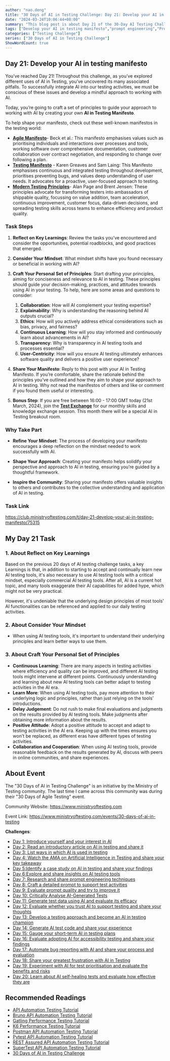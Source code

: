 ```yaml
---
author: "nao.deng"
title: "30 Days of AI in Testing Challenge: Day 21: Develop your AI in testing manifesto"
date: "2024-03-24T10:06:44+08:00"
summary: "This blog post is about Day 21 of the 30-Day AI Testing Challenge, encouraging participants to create their own AI Testing Manifesto. The article may include the author's elaboration on the core values, vision, and commitments related to AI testing, as well as reflections on the principles and guidelines for the application of AI in testing. By sharing a personal AI Testing Manifesto, readers will gain a profound understanding of the author's views on the significance and application value of AI in the testing field, along with a vision and expectations for the future development of AI testing. This series of activities hopes to provide a platform for testing professionals to express their personal opinions and values, and to promote in-depth discussions within the industry regarding the development and application of AI in testing."
tags: ["Develop your AI in testing manifesto","prompt engineering","Prompt","AI"]
categories: ["Testing Challenge"]
series: ["30 Days of AI in Testing Challenge"]
ShowWordCount: true
---
```


## Day 21: Develop your AI in testing manifesto

You’ve reached Day 21! Throughout this challenge, as you’ve explored different uses of AI in Testing, you’ve uncovered its many associated pitfalls. To successfully integrate AI into our testing activities, we must be conscious of these issues and develop a mindful approach to working with AI.

Today, you’re going to craft a set of principles to guide your approach to working with AI by creating your own **AI in Testing Manifesto**.

To help shape your manifesto, check out these well-known manifestos in the testing world:

- **[Agile Manifesto](https://agilemanifesto.org/)**- Beck et al.: This manifesto emphasises values such as prioritising individuals and interactions over processes and tools, working software over comprehensive documentation, customer collaboration over contract negotiation, and responding to change over following a plan.
- **[Testing Manifesto](https://luxoft-training.com/news/the-agile-testing-manifesto)** - Karen Greaves and Sam Laing: This Manifesto emphasises continuous and integrated testing throughout development, prioritises preventing bugs, and values deep understanding of user needs. It advocates for a proactive, user-focused approach to testing.
- **[Modern Testing Principles](https://www.ministryoftesting.com/articles/the-modern-testing-principles)**- Alan Page and Brent Jensen: These principles advocate for transforming testers into ambassadors of shippable quality, focussing on value addition, team acceleration, continuous improvement, customer focus, data-driven decisions, and spreading testing skills across teams to enhance efficiency and product quality.

### Task Steps

1. **Reflect on Key Learnings**: Review the tasks you’ve encountered and consider the opportunities, potential roadblocks, and good practices that emerged.

2. **Consider Your Mindset**: What mindset shifts have you found necessary or beneficial in working with AI?

3. **Craft Your Personal Set of Principles**: Start drafting your principles, aiming for conciseness and relevance to AI in testing. These principles should guide your decision-making, practices, and attitudes towards using AI in your testing. To help, here are some areas and questions to consider:

   1. **Collaboration**: How will AI complement your testing expertise?
   2. **Explainability**: Why is understanding the reasoning behind AI outputs crucial?
   3. **Ethics**: How will you actively address ethical considerations such as bias, privacy, and fairness?
   4. **Continuous Learning**: How will you stay informed and continuously learn about advancements in AI?
   5. **Transparency**: Why is transparency in AI testing tools and processes essential?
   6. **User-Centricity**: How will you ensure AI testing ultimately enhances software quality and delivers a positive user experience?
4. **Share Your Manifesto**: Reply to this post with your AI in Testing Manifesto. If you’re comfortable, share the rationale behind the principles you’ve outlined and how they aim to shape your approach to AI in testing. Why not read the manifestos of others and like or comment if you found them useful or interesting.

5. **Bonus Step**: If you are free between 16:00 - 17:00 GMT today (21st March, 2024), join the **[Test Exchange](https://www.ministryoftesting.com/events/test-exchange-march-2024)** for our monthly skills and knowledge exchange session. This month there will be a special AI in Testing breakout room.

### Why Take Part

- **Refine Your Mindset**: The process of developing your manifesto encourages a deep reflection on the mindset needed to work successfully with AI.

- **Shape Your Approach**: Creating your manifesto helps solidify your perspective and approach to AI in testing, ensuring you’re guided by a thoughtful framework.

- **Inspire the Community**: Sharing your manifesto offers valuable insights to others and contributes to the collective understanding and application of AI in testing.

### Task Link

<https://club.ministryoftesting.com/t/day-21-develop-your-ai-in-testing-manifesto/75315>

## My Day 21 Task

### 1. About **Reflect on Key Learnings**

Based on the previous 20 days of AI testing challenge tasks, a key Learnings is that, in addition to starting to accept and continually learn new AI testing tools, it's also necessary to use AI testing tools with a critical mindset, especially commercial AI testing tools. After all, AI is a current hot topic, and many tools exaggerate their AI capabilities for added hype, which might not be very practical.

However, it's undeniable that the underlying design principles of most tools' AI functionalities can be referenced and applied to our daily testing activities.

### 2. About **Consider Your Mindset**

- When using AI testing tools, it's important to understand their underlying principles and learn better ways to use them.

### 3. About **Craft Your Personal Set of Principles**

- **Continuous Learning**: There are many aspects in testing activities where efficiency and quality can be improved, and different AI testing tools might intervene at different points. Continuously understanding and learning about new AI testing tools can better adapt to testing activities in the AI era.
- **Learn More**: When using AI testing tools, pay more attention to their underlying logic and principles, rather than just relying on the tools' introductions.
- **Delay Judgement**: Do not rush to make final evaluations and judgments on the results provided by AI testing tools. Make judgments after obtaining more information about the results.
- **Positive Attitude**: Adopt a positive attitude to accept and adapt to testing activities in the AI era. Keeping up with the times ensures you won't be replaced, as different eras have different types of testing activities.
- **Collaboration and Cooperation**: When using AI testing tools, provide reasonable feedback on the results generated by AI, discuss with peers in online communities, and share experiences.

## About Event

The "30 Days of AI in Testing Challenge" is an initiative by the Ministry of Testing community. The last time I came across this community was during their "30 Days of Agile Testing" event.

Community Website: <https://www.ministryoftesting.com>

Event Link: <https://www.ministryoftesting.com/events/30-days-of-ai-in-testing>

**Challenges**:

- [Day 1: Introduce yourself and your interest in AI](https://naodeng.com.cn/posts/event/30-days-of-ai-in-testing-day-1-introduce-yourself-and-your-interest-in-ai/)
- [Day 2: Read an introductory article on AI in testing and share it](https://naodeng.com.cn/posts/event/30-days-of-ai-in-testing-day-2-read-an-introductory-article-on-ai-in-testing-and-share-it/)
- [Day 3: List ways in which AI is used in testing](https://naodeng.com.cn/posts/event/30-days-of-ai-in-testing-day-3-list-ways-in-which-ai-is-used-in-testing/)
- [Day 4: Watch the AMA on Artificial Intelligence in Testing and share your key takeaway](https://naodeng.com.cn/posts/event/30-days-of-ai-in-testing-day-4-watch-the-ama-on-artificial-intelligence-in-testing-and-share-your-key-takeaway/)
- [Day 5:Identify a case study on AI in testing and share your findings](https://naodeng.com.cn/posts/event/30-days-of-ai-in-testing-day-5-identify-a-case-study-on-ai-in-testing-and-share-your-findings/)
- [Day 6:Explore and share insights on AI testing tools](https://naodeng.com.cn/posts/event/30-days-of-ai-in-testing-day-6-explore-and-share-insights-on-ai-testing-tools/)
- [Day 7: Research and share prompt engineering techniques](https://naodeng.com.cn/posts/event/30-days-of-ai-in-testing-day-7-research-and-share-prompt-engineering-techniques/)
- [Day 8: Craft a detailed prompt to support test activities](https://naodeng.com.cn/posts/event/30-days-of-ai-in-testing-day-8-craft-a-detailed-prompt-to-support-test-activities/)
- [Day 9: Evaluate prompt quality and try to improve it](https://naodeng.com.cn/posts/event/30-days-of-ai-in-testing-day-9-evaluate-prompt-quality-and-try-to-improve-it/)
- [Day 10: Critically Analyse AI-Generated Tests](https://naodeng.com.cn/posts/event/30-days-of-ai-in-testing-day-10-critically-analyse-ai-generated-tests/)
- [Day 11: Generate test data using AI and evaluate its efficacy](https://naodeng.com.cn/posts/event/30-days-of-ai-in-testing-day-11-generate-test-data-using-ai-and-evaluate-its-efficacy/)
- [Day 12: Evaluate whether you trust AI to support testing and share your thoughts](https://naodeng.com.cn/posts/event/30-days-of-ai-in-testing-day-12-evaluate-whether-you-trust-ai-to-support-testing-and-share-your-thoughts/)
- [Day 13: Develop a testing approach and become an AI in testing champion](https://naodeng.com.cn/posts/event/30-days-of-ai-in-testing-day-13-develop-a-testing-approach-and-become-an-ai-in-testing-champion/)
- [Day 14: Generate AI test code and share your experience](https://naodeng.com.cn/posts/event/30-days-of-ai-in-testing-day-14-generate-ai-test-code-and-share-your-experience/)
- [Day 15: Gauge your short-term AI in testing plans](https://naodeng.com.cn/posts/event/30-days-of-ai-in-testing-day-15-gauge-your-short-term-ai-in-testing-plans/)
- [Day 16: Evaluate adopting AI for accessibility testing and share your findings](https://naodeng.com.cn/posts/event/30-days-of-ai-in-testing-day-16-evaluate-adopting-ai-for-accessibility-testing-and-share-your-findings/)
- [Day 17: Automate bug reporting with AI and share your process and evaluation](https://naodeng.com.cn/posts/event/30-days-of-ai-in-testing-day-17-automate-bug-reporting-with-ai-and-share-your-process-and-evaluation/)
- [Day 18: Share your greatest frustration with AI in Testing](https://naodeng.com.cn/posts/event/30-days-of-ai-in-testing-day-18-share-your-greatest-frustration-with-ai-in-testing/)
- [Day 19: Experiment with AI for test prioritisation and evaluate the benefits and risks](https://naodeng.com.cn/posts/event/30-days-of-ai-in-testing-day-19-experiment-with-ai-for-test-prioritisation-and-evaluate-the-benefits-and-risks/)
- [Day 20: Learn about AI self-healing tests and evaluate how effective they are](https://naodeng.com.cn/posts/event/30-days-of-ai-in-testing-day-20-learn-about-ai-self-healing-tests-and-evaluate-how-effective-they-are/)

## Recommended Readings

- [API Automation Testing Tutorial](https://naodeng.com.cn/series/api-automation-testing-tutorial/)
- [Bruno API Automation Testing Tutorial](https://naodeng.com.cn/series/bruno-api-automation-testing-tutorial/)
- [Gatling Performance Testing Tutorial](https://naodeng.com.cn/series/gatling-performance-testing-tutorial/)
- [K6 Performance Testing Tutorial](https://naodeng.com.cn/series/k6-performance-testing-tutorial/)
- [Postman API Automation Testing Tutorial](https://naodeng.com.cn/series/postman-api-automation-testing-tutorial/)
- [Pytest API Automation Testing Tutorial](https://naodeng.com.cn/series/pytest-api-automation-testing-tutorial/)
- [REST Assured API Automation Testing Tutorial](https://naodeng.com.cn/series/rest-assured-api-automation-testing-tutorial/)
- [SuperTest API Automation Testing Tutorial](https://naodeng.com.cn/series/supertest-api-automation-testing-tutorial/)
- [30 Days of AI in Testing Challenge](https://naodeng.com.cn/series/30-days-of-ai-in-testing-challenge/)
